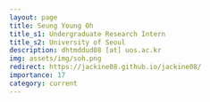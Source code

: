 ```yaml
---
layout: page
title: Seung Young Oh
title_s1: Undergraduate Research Intern
title_s2: University of Seoul
description: dhtmddud08 [at] uos.ac.kr
img: assets/img/soh.png
redirect: https://jackine08.github.io/jackine08/
importance: 17
category: current
---
```

